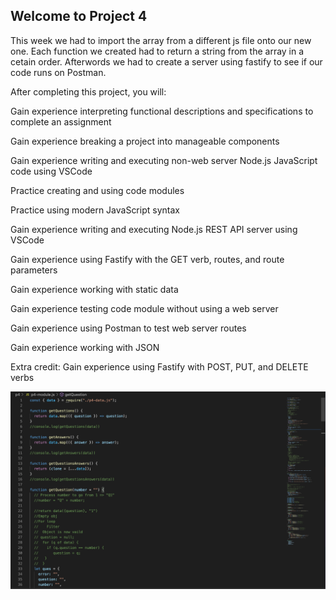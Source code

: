 ## Welcome to Project 4

This week we had to import the array from a different js file onto our new one. Each function we created had to return a string from the array in a cetain order. Afterwords we had to create a server using fastify to see if our code runs on Postman.

After completing this project, you will:

Gain experience interpreting functional descriptions and specifications to complete an assignment

Gain experience breaking a project into manageable components

Gain experience writing and executing non-web server Node.js JavaScript code using VSCode

Practice creating and using code modules

Practice using modern JavaScript syntax

Gain experience writing and executing Node.js REST API server using VSCode

Gain experience using Fastify with the GET verb, routes, and route parameters

Gain experience working with static data

Gain experience testing code module without using a web server

Gain experience using Postman to test web server routes

Gain experience working with JSON

Extra credit: Gain experience using Fastify with POST, PUT, and DELETE verbs

![Project4](p4.png)
